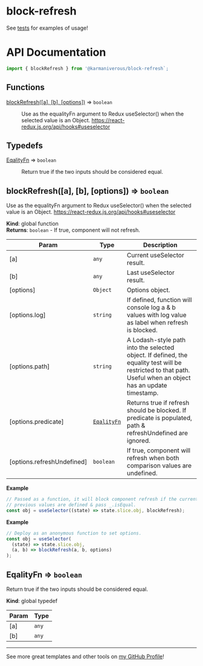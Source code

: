 # block-refresh

See [tests](/src/export/blockRefresh/blockRefresh.test.mjs) for examples of
usage!

# API Documentation

```js
import { blockRefresh } from '@karmaniverous/block-refresh`;
```

## Functions

<dl>
<dt><a href="#blockRefresh">blockRefresh([a], [b], [options])</a> ⇒ <code>boolean</code></dt>
<dd><p>Use as the equalityFn argument to Redux useSelector() when the selected
value is an Object. <a href="https://react-redux.js.org/api/hooks#useselector">https://react-redux.js.org/api/hooks#useselector</a></p>
</dd>
</dl>

## Typedefs

<dl>
<dt><a href="#EqalityFn">EqalityFn</a> ⇒ <code>boolean</code></dt>
<dd><p>Return true if the two inputs should be considered equal.</p>
</dd>
</dl>

<a name="blockRefresh"></a>

## blockRefresh([a], [b], [options]) ⇒ <code>boolean</code>
Use as the equalityFn argument to Redux useSelector() when the selectedvalue is an Object. https://react-redux.js.org/api/hooks#useselector

**Kind**: global function  
**Returns**: <code>boolean</code> - If true, component will not refresh.  

| Param | Type | Description |
| --- | --- | --- |
| [a] | <code>any</code> | Current useSelector result. |
| [b] | <code>any</code> | Last useSelector result. |
| [options] | <code>Object</code> | Options object. |
| [options.log] | <code>string</code> | If defined, function will console log a & b values with log   value as label when refresh is blocked. |
| [options.path] | <code>string</code> | A Lodash-style path into the selected object. If defined,   the equality test will be restricted to that path. Useful when an object   has an update timestamp. |
| [options.predicate] | [<code>EqalityFn</code>](#EqalityFn) | Returns   true if refresh should be blocked. If predicate is populated, path &   refreshUndefined are ignored. |
| [options.refreshUndefined] | <code>boolean</code> | If true, component will refresh when both   comparison values are undefined. |

**Example**  
```js
// Passed as a function, it will block component refresh if the current &// previous values are defined & pass _.isEqual.const obj = useSelector((state) => state.slice.obj, blockRefresh);
```
**Example**  
```js
// Deploy as an anonymous function to set options.const obj = useSelector(  (state) => state.slice.obj,  (a, b) => blockRefresh(a, b, options));
```
<a name="EqalityFn"></a>

## EqalityFn ⇒ <code>boolean</code>
Return true if the two inputs should be considered equal.

**Kind**: global typedef  

| Param | Type |
| --- | --- |
| [a] | <code>any</code> | 
| [b] | <code>any</code> | 


---

See more great templates and other tools on
[my GitHub Profile](https://github.com/karmaniverous)!
